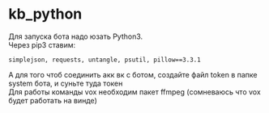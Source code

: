 # kb_python
Для запуска бота надо юзать Python3.<br>
Через pip3 ставим:
```
simplejson, requests, untangle, psutil, pillow==3.3.1
```
А для того чтоб соединить акк вк с ботом, создайте файл token в папке system бота, и суньте туда токен<br>
Для работы команды vox необходим пакет ffmpeg (сомневаюсь что vox будет работать на винде)
